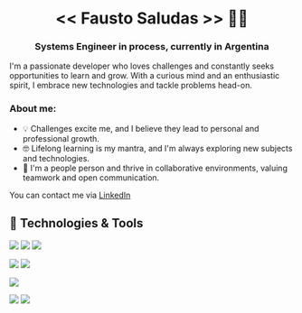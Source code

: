 <h1 align="center"><< Fausto Saludas >>  👨‍💻</h1>

<h3 align="center"> Systems Engineer in process, currently in Argentina</h3>

I'm a passionate developer who loves challenges and constantly seeks opportunities
to learn and grow. With a curious mind and an enthusiastic spirit, I embrace new technologies and tackle problems head-on.

### About me:
- 💡 Challenges excite me, and I believe they lead to personal and professional growth.
- 🤓 Lifelong learning is my mantra, and I'm always exploring new subjects and technologies.
- 🤝 I'm a people person and thrive in collaborative environments, valuing teamwork and open communication.

You can contact me via [LinkedIn](https://www.linkedin.com/in/faustosaludas/)

## 🔧 Technologies & Tools

![](https://img.shields.io/badge/Lang-Python-informational?style=flat&logo=python&logoColor=white&color=2bbc8a)
![](https://img.shields.io/badge/☕︎Lang-Java-informational?style=flat&logo=java&logoColor=white&color=2bbc8a)
![](https://img.shields.io/badge/Lang-Csharp-informational?style=flat&logo=csharp&logoColor=white&color=2bbc8a)


![](https://img.shields.io/badge/Framework-.Net%20Core-informational?style=flat&logo=.net&logoColor=white&color=2bbc8a)
![](https://img.shields.io/badge/Framework-Spring-informational?style=flat&logo=spring&logoColor=white&color=2bbc8a)

![](https://img.shields.io/badge/database-MySQL-informational?style=flat&logo=mysql&logoColor=white&color=2bbc8a)

![](https://img.shields.io/badge/Editor-IntelliJ-informational?style=flat&logo=intellijidea&logoColor=white&color=2bbc8a)
![](https://img.shields.io/badge/Editor-VS%20Code-informational?style=flat&logo=visualstudiocode&logoColor=white&color=2bbc8a)




